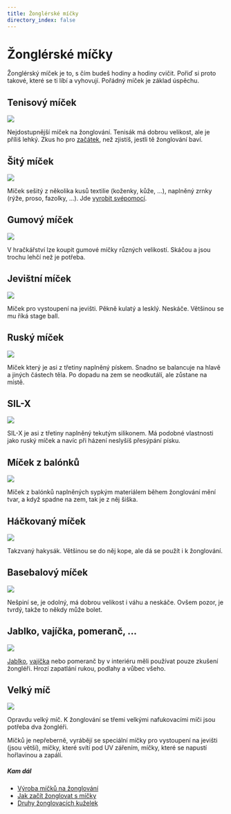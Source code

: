 ```yaml
---
title: Žonglérské míčky
directory_index: false
---
```


# Žonglérské míčky

Žonglérský míček je to, s čím budeš hodiny a hodiny cvičit. Pořiď si proto takové, které se ti líbí a vyhovují. Pořádný míček je základ úspěchu.

## Tenisový míček

[![](/img/t/tenisak.jpg)](/img/t/tenisak.jpg)

Nejdostupnější míček na žonglování. Tenisák má dobrou velikost, ale je příliš lehký. Zkus ho pro [začátek](/micky/jak-zacit.html "Úplný základ."), než zjistíš, jestli tě žonglování baví.

## Šitý míček

[![](/img/s/sity.jpg)](/img/s/sity.jpg)

Míček sešitý z několika kusů textilie (koženky, kůže, ...), naplněný zrnky (rýže, proso, fazolky, ...). Jde [vyrobit svépomocí](vyroba.html#sity-micek "Pěkné míčky snadno a rychle.").

## Gumový míček

[![](/img/g/gumovy.jpg)](/img/g/gumovy.jpg)

V hračkářství lze koupit gumové míčky různých velikostí. Skáčou a jsou trochu lehčí než je potřeba.

## Jevištní míček

[![](/img/s/stage.jpg)](/img/s/stage.jpg)

Míček pro vystoupení na jevišti. Pěkně kulatý a lesklý. Neskáče. Většinou se mu říká stage ball.

## Ruský míček

[![](/img/t/trany.jpg)](/img/t/trany.jpg)

Míček který je asi z třetiny naplněný pískem. Snadno se balancuje na hlavě a jiných částech těla. Po dopadu na zem se neodkutálí, ale zůstane na místě.

## SIL-X

[![](/img/s/sil-x.jpg)](/img/s/sil-x.jpg)

SIL-X je asi z třetiny naplněný tekutým silikonem. Má podobné vlastnosti jako ruský míček a navíc při házení neslyšíš přesýpání písku.

## Míček z balónků

[![](/img/b/balonky.jpg)](/img/b/balonky.jpg)

Míček z balónků naplněných sypkým materiálem během žonglování mění tvar, a když spadne na zem, tak je z něj šiška.

## Háčkovaný míček

[![](/img/h/hakysak.jpg)](/img/h/hakysak.jpg)

Takzvaný hakysák. Většinou se do něj kope, ale dá se použít i k žonglování.

## Basebalový míček

[![](/img/b/baseball.jpg)](/img/b/baseball.jpg)

Nešpiní se, je odolný, má dobrou velikost i váhu a neskáče. Ovšem pozor, je tvrdý, takže to někdy může bolet.

## Jablko, vajíčka, pomeranč, ...

[![](/img/p/pomeranc.jpg)](/img/p/pomeranc.jpg)

[Jablko](/micky/3/jablko.html "žonglování s jablky"), [vajíčka](/micky/vajicka.html "žonglování s vajíčky") nebo pomeranč by v interiéru měli používat pouze zkušení žongléři. Hrozí zapatlání rukou, podlahy a vůbec všeho.

## Velký míč

[![](/img/v/velky-mic.jpg)](/img/v/velky-mic.jpg)

Opravdu velký míč. K žonglování se třemi velkými nafukovacími míči jsou potřeba dva žongléři.

Míčků je nepřeberně, vyrábějí se speciální míčky pro vystoupení na jevišti (jsou větší), míčky, které svítí pod UV zářením, míčky, které se napustí hořlavinou a zapálí.

##### Kam dál

- [Výroba míčků na žonglování](/micky/vyroba.html "Jak vyrobit míček na žonglování")
- [Jak začít žonglovat s míčky](/micky/jak-zacit.html "Základ pro žonglování se třemi míčky")
- [Druhy žonglovacích kuželek](/kuzely/druhy.html "Obrázky kuželů na žonglování")

